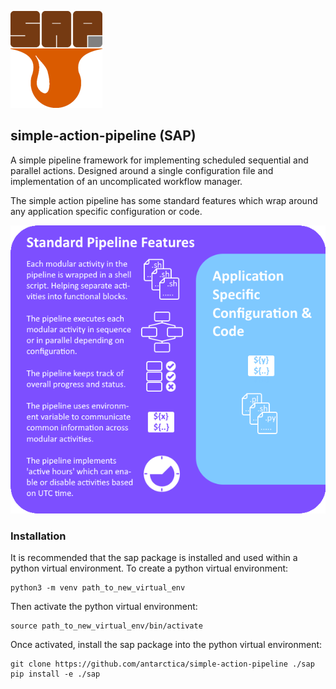 
![simple action pipeline logo](assets/img/SAP-small.png)
## simple-action-pipeline (SAP)

A simple pipeline framework for implementing scheduled sequential and parallel actions. Designed around a single configuration file and implementation of an uncomplicated workflow manager.  

The simple action pipeline has some standard features which wrap around any application specific configuration or code.  

![simple action pipeline features](assets/img/pipeline-features.png)

### Installation
It is recommended that the sap package is installed and used within a python virtual environment. To create a python virtual environment:  
```
python3 -m venv path_to_new_virtual_env
```  
  
Then activate the python virtual environment:  
```
source path_to_new_virtual_env/bin/activate
```  

Once activated, install the sap package into the python virtual environment:  
```
git clone https://github.com/antarctica/simple-action-pipeline ./sap
pip install -e ./sap
```  
